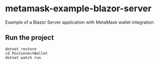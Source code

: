 # metamask-example-blazor-server
Example of a Blazor Server application with MetaMask wallet integration

## Run the project

```console
dotnet restore
cd PocConnectWallet
dotnet watch run
```
